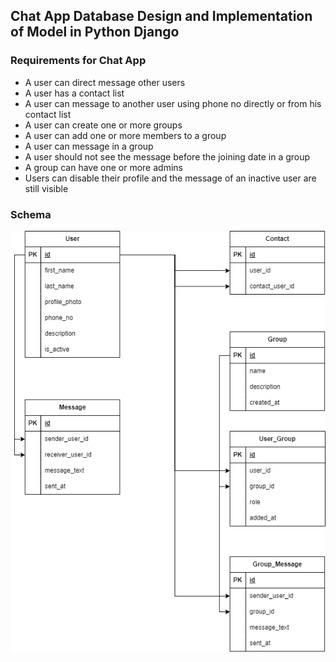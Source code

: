 ## Chat App Database Design and Implementation of Model in Python Django

### Requirements for Chat App

* A user can direct message other users
* A user has a contact list
* A user can message to another user using phone no directly or from his contact list
* A user can create one or more groups
* A user can add one or more members to a group
* A user can message in a group
* A user should not see the message before the joining date in a group
* A group can have one or more admins
* Users can disable their profile and the message of an inactive user are still visible


### Schema
![alt text](db_design.png)

